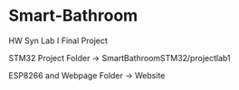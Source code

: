 # Smart-Bathroom
HW Syn Lab I Final Project

STM32 Project Folder -> SmartBathroomSTM32/projectlab1

ESP8266 and Webpage Folder -> Website
